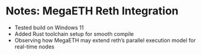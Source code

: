 # Notes: MegaETH Reth Integration
- Tested build on Windows 11
- Added Rust toolchain setup for smooth compile
- Observing how MegaETH may extend reth’s parallel execution model for real-time nodes
